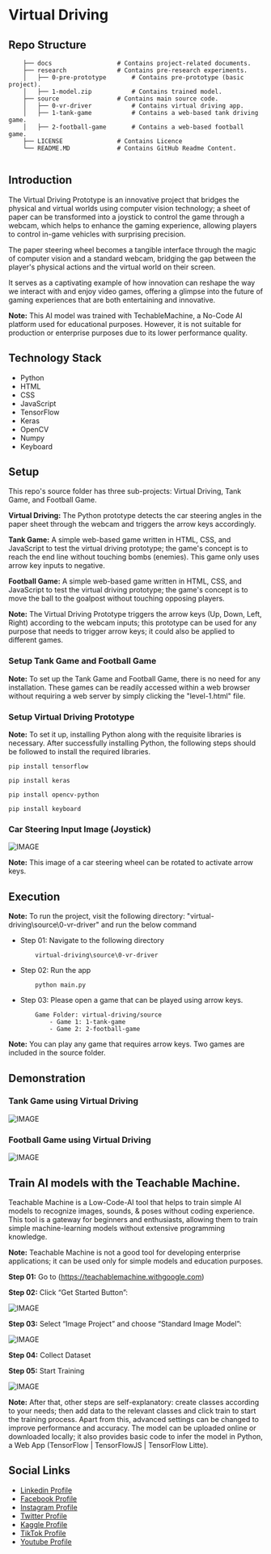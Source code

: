 # Virtual Driving

## Repo Structure

```
    ├── docs                  # Contains project-related documents.
    ├── research              # Contains pre-research experiments.
    │   ├── 0-pre-prototype       # Contains pre-prototype (basic project).
    │   ├── 1-model.zip           # Contains trained model.
    ├── source                # Contains main source code.
    │   ├── 0-vr-driver           # Contains virtual driving app.
    │   ├── 1-tank-game           # Contains a web-based tank driving game.
    │   ├── 2-football-game       # Contains a web-based football game.
    ├── LICENSE               # Contains Licence
    └── README.MD             # Contains GitHub Readme Content.


```

## Introduction

The Virtual Driving Prototype is an innovative project that bridges the physical and virtual worlds using computer vision technology; a sheet of paper can be transformed into a joystick to control the game through a webcam, which helps to enhance the gaming experience, allowing players to control in-game vehicles with surprising precision.

The paper steering wheel becomes a tangible interface through the magic of computer vision and a standard webcam, bridging the gap between the player's physical actions and the virtual world on their screen.

It serves as a captivating example of how innovation can reshape the way we interact with and enjoy video games, offering a glimpse into the future of gaming experiences that are both entertaining and innovative.

**Note:** This AI model was trained with TechableMachine, a No-Code AI platform used for educational purposes. However, it is not suitable for production or enterprise purposes due to its lower performance quality.

## Technology Stack

- Python
- HTML
- CSS
- JavaScript
- TensorFlow
- Keras
- OpenCV
- Numpy
- Keyboard

## Setup

This repo's source folder has three sub-projects: Virtual Driving, Tank Game, and Football Game.

**Virtual Driving:** The Python prototype detects the car steering angles in the paper sheet through the webcam and triggers the arrow keys accordingly.

**Tank Game:** A simple web-based game written in HTML, CSS, and JavaScript to test the virtual driving prototype; the game's concept is to reach the end line without touching bombs (enemies). This game only uses arrow key inputs to negative.

**Football Game:** A simple web-based game written in HTML, CSS, and JavaScript to test the virtual driving prototype; the game's concept is to move the ball to the goalpost without touching opposing players.

**Note:** The Virtual Driving Prototype triggers the arrow keys (Up, Down, Left, Right) according to the webcam inputs; this prototype can be used for any purpose that needs to trigger arrow keys; it could also be applied to different games.

### Setup Tank Game and Football Game

**Note:** To set up the Tank Game and Football Game, there is no need for any installation. These games can be readily accessed within a web browser without requiring a web server by simply clicking the "level-1.html" file.

### Setup Virtual Driving Prototype

**Note:** To set it up, installing Python along with the requisite libraries is necessary. After successfully installing Python, the following steps should be followed to install the required libraries.

```
pip install tensorflow
```

```
pip install keras
```

```
pip install opencv-python
```

```
pip install keyboard
```

### Car Steering Input Image (Joystick)

![IMAGE](docs/github-readme-content/car-steering.jpg)

**Note:** This image of a car steering wheel can be rotated to activate arrow keys.

## Execution

**Note:** To run the project, visit the following directory: "virtual-driving\source\0-vr-driver" and run the below command

- Step 01: Navigate to the following directory
    ```
        virtual-driving\source\0-vr-driver
    ```

- Step 02: Run the app
    ```
        python main.py
    ```

- Step 03: Please open a game that can be played using arrow keys.
    ```
        Game Folder: virtual-driving/source
            - Game 1: 1-tank-game
            - Game 2: 2-football-game
    ```

**Note:** You can play any game that requires arrow keys. Two games are included in the source folder.

## Demonstration

### Tank Game using Virtual Driving

![IMAGE](docs/github-readme-content/demo-1.gif)

### Football Game using Virtual Driving

![IMAGE](docs/github-readme-content/demo-2.gif)

## Train AI models with the Teachable Machine.

Teachable Machine is a Low-Code-AI tool that helps to train simple AI models to recognize images, sounds, & poses without coding experience. This tool is a gateway for beginners and enthusiasts, allowing them to train simple machine-learning models without extensive programming knowledge.

**Note:** Teachable Machine is not a good tool for developing enterprise applications; it can be used only for simple models and education purposes.

**Step 01:** Go to (https://teachablemachine.withgoogle.com)

**Step 02:** Click “Get Started Button”:

![IMAGE](docs/github-readme-content/1.jpg)

**Step 03:** Select “Image Project” and choose “Standard Image Model”:

![IMAGE](docs/github-readme-content/2.jpg)

**Step 04:** Collect Dataset

**Step 05:** Start Training

![IMAGE](docs/github-readme-content/3.jpg)

**Note:** After that, other steps are self-explanatory: create classes according to your needs; then add data to the relevant classes and click train to start the training process. Apart from this, advanced settings can be changed to improve performance and accuracy. The model can be uploaded online or downloaded locally; it also provides basic code to infer the model in Python, a Web App (TensorFlow | TensorFlowJS | TensorFlow Litte).

## Social Links

- [Linkedin Profile](https://www.linkedin.com/in/gunarakulangunaretnam)
- [Facebook Profile](https://www.facebook.com/gunarakulangunaratnam)
- [Instagram Profile](https://www.instagram.com/gunarakulangunaretnam)
- [Twitter Profile ](https://twitter.com/gunarakulangr)
- [Kaggle Profile](https://www.kaggle.com/gunarakulangr)
- [TikTok Profile](https://www.tiktok.com/@gunarakulangunaretnam)
- [Youtube Profile](https://www.youtube.com/channel/UCMWkED5sabgVZSCKjZuRJXA)
